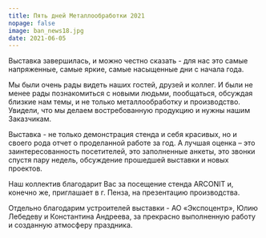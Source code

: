 ```yaml
---
title: Пять дней Металлообработки 2021
nopage: false
image: ban_news18.jpg
date: 2021-06-05
---
```

Выставка завершилась, и можно честно сказать - для нас это самые напряженные, самые яркие, самые насыщенные дни с начала года.

Мы были очень рады видеть наших гостей, друзей и коллег. И были не менее рады познакомиться с новыми людьми, пообщаться, обсуждая близкие нам темы, и не только металлообработку и производство. Увидели, что мы делаем востребованную продукцию и нужны нашим Заказчикам.

Выставка - не только демонстрация стенда и себя красивых, но и своего рода отчет о проделанной работе за год. А лучшая оценка – это заинтересованность посетителей, это заполненные анкеты, это звонки спустя пару недель, обсуждение прошедшей выставки и новых проектов.

Наш коллектив благодарит Вас за посещение стенда ARCONIT и, конечно же, приглашает в г. Пенза, на презентацию производства.

Отдельно благодарим устроителей выставки - АО «Экспоцентр», Юлию Лебедеву и Константина Андреева, за прекрасно выполненную работу и созданную атмосферу праздника.